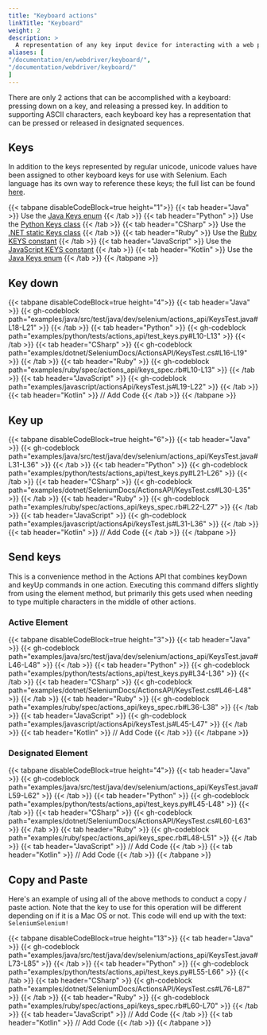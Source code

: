 ```yaml
---
title: "Keyboard actions"
linkTitle: "Keyboard"
weight: 2
description: >
  A representation of any key input device for interacting with a web page.
aliases: [
"/documentation/en/webdriver/keyboard/",
"/documentation/webdriver/keyboard/"
]
---
```


There are only 2 actions that can be accomplished with a keyboard:
pressing down on a key, and releasing a pressed key.
In addition to supporting ASCII characters, each keyboard key has
a representation that can be pressed or released in designated sequences.

## Keys

In addition to the keys represented by regular unicode, 
unicode values have been assigned to other keyboard keys for use with Selenium. 
Each language has its own way to reference these keys; the full list can be found
[here](https://www.w3.org/TR/webdriver/#keyboard-actions).

{{< tabpane disableCodeBlock=true height="1">}}
    {{< tab header="Java" >}}
Use the [Java Keys enum](https://github.com/SeleniumHQ/selenium/blob/selenium-4.2.0/java/src/org/openqa/selenium/Keys.java#L28)
    {{< /tab >}}
    {{< tab header="Python" >}}
Use the [Python Keys class](https://github.com/SeleniumHQ/selenium/blob/selenium-4.2.0/py/selenium/webdriver/common/keys.py#L23)
    {{< /tab >}}
    {{< tab header="CSharp" >}}
Use the [.NET static Keys class](https://github.com/SeleniumHQ/selenium/blob/selenium-4.2.0/dotnet/src/webdriver/Keys.cs#L28)
    {{< /tab >}}
    {{< tab header="Ruby" >}}
Use the [Ruby KEYS constant](https://github.com/SeleniumHQ/selenium/blob/selenium-4.2.0/rb/lib/selenium/webdriver/common/keys.rb#L28)
    {{< /tab >}}
    {{< tab header="JavaScript" >}}
Use the [JavaScript KEYS constant](https://github.com/SeleniumHQ/selenium/blob/selenium-4.2.0/javascript/node/selenium-webdriver/lib/input.js#L44)
   {{< /tab >}}
    {{< tab header="Kotlin" >}}
Use the [Java Keys enum](https://github.com/SeleniumHQ/selenium/blob/selenium-4.2.0/java/src/org/openqa/selenium/Keys.java#L28)
    {{< /tab >}}
{{< /tabpane >}}

## Key down

{{< tabpane disableCodeBlock=true height="4">}}
    {{< tab header="Java" >}}
        {{< gh-codeblock path="examples/java/src/test/java/dev/selenium/actions_api/KeysTest.java#L18-L21" >}}
    {{< /tab >}}
    {{< tab header="Python" >}}
        {{< gh-codeblock path="examples/python/tests/actions_api/test_keys.py#L10-L13" >}}
    {{< /tab >}}
    {{< tab header="CSharp" >}}
        {{< gh-codeblock path="examples/dotnet/SeleniumDocs/ActionsAPI/KeysTest.cs#L16-L19" >}}
    {{< /tab >}}
    {{< tab header="Ruby" >}}
        {{< gh-codeblock path="examples/ruby/spec/actions_api/keys_spec.rb#L10-L13" >}}
    {{< /tab >}}
    {{< tab header="JavaScript" >}}
        {{< gh-codeblock path="examples/javascript/actionsApi/keysTest.js#L19-L22" >}}
   {{< /tab >}}
    {{< tab header="Kotlin" >}}
        // Add Code
    {{< /tab >}}
{{< /tabpane >}}

## Key up

{{< tabpane disableCodeBlock=true height="6">}}
    {{< tab header="Java" >}}
        {{< gh-codeblock path="examples/java/src/test/java/dev/selenium/actions_api/KeysTest.java#L31-L36" >}}
    {{< /tab >}}
    {{< tab header="Python" >}}
        {{< gh-codeblock path="examples/python/tests/actions_api/test_keys.py#L21-L26" >}}
    {{< /tab >}}
    {{< tab header="CSharp" >}}
        {{< gh-codeblock path="examples/dotnet/SeleniumDocs/ActionsAPI/KeysTest.cs#L30-L35" >}}
    {{< /tab >}}
    {{< tab header="Ruby" >}}
        {{< gh-codeblock path="examples/ruby/spec/actions_api/keys_spec.rb#L22-L27" >}}
    {{< /tab >}}
    {{< tab header="JavaScript" >}}
        {{< gh-codeblock path="examples/javascript/actionsApi/keysTest.js#L31-L36" >}}
   {{< /tab >}}
    {{< tab header="Kotlin" >}}
        // Add Code
    {{< /tab >}}
{{< /tabpane >}}

## Send keys

This is a convenience method in the Actions API that combines keyDown and keyUp commands in one action.
Executing this command differs slightly from using the element method, but
primarily this gets used when needing to type multiple characters in the middle of other actions.

### Active Element

{{< tabpane disableCodeBlock=true height="3">}}
    {{< tab header="Java" >}}
        {{< gh-codeblock path="examples/java/src/test/java/dev/selenium/actions_api/KeysTest.java#L46-L48" >}}
    {{< /tab >}}
    {{< tab header="Python" >}}
        {{< gh-codeblock path="examples/python/tests/actions_api/test_keys.py#L34-L36" >}}
    {{< /tab >}}
    {{< tab header="CSharp" >}}
        {{< gh-codeblock path="examples/dotnet/SeleniumDocs/ActionsAPI/KeysTest.cs#L46-L48" >}}
    {{< /tab >}}
    {{< tab header="Ruby" >}}
        {{< gh-codeblock path="examples/ruby/spec/actions_api/keys_spec.rb#L36-L38" >}}
    {{< /tab >}}
    {{< tab header="JavaScript" >}}
        {{< gh-codeblock path="examples/javascript/actionsApi/keysTest.js#L45-L47" >}}
   {{< /tab >}}
    {{< tab header="Kotlin" >}}
        // Add Code
    {{< /tab >}}
{{< /tabpane >}}


### Designated Element

{{< tabpane disableCodeBlock=true height="4">}}
    {{< tab header="Java" >}}
        {{< gh-codeblock path="examples/java/src/test/java/dev/selenium/actions_api/KeysTest.java#L59-L62" >}}
    {{< /tab >}}
    {{< tab header="Python" >}}
        {{< gh-codeblock path="examples/python/tests/actions_api/test_keys.py#L45-L48" >}}
    {{< /tab >}}
    {{< tab header="CSharp" >}}
        {{< gh-codeblock path="examples/dotnet/SeleniumDocs/ActionsAPI/KeysTest.cs#L60-L63" >}}
    {{< /tab >}}
    {{< tab header="Ruby" >}}
        {{< gh-codeblock path="examples/ruby/spec/actions_api/keys_spec.rb#L48-L51" >}}
    {{< /tab >}}
    {{< tab header="JavaScript" >}}
        // Add Code
   {{< /tab >}}
    {{< tab header="Kotlin" >}}
        // Add Code
    {{< /tab >}}
{{< /tabpane >}}

## Copy and Paste

Here's an example of using all of the above methods to conduct a copy / paste action.
Note that the key to use for this operation will be different depending on if it is a Mac OS or not.
This code will end up with the text: `SeleniumSelenium!`

{{< tabpane disableCodeBlock=true height="13">}}
    {{< tab header="Java" >}}
        {{< gh-codeblock path="examples/java/src/test/java/dev/selenium/actions_api/KeysTest.java#L73-L85" >}}
    {{< /tab >}}
    {{< tab header="Python" >}}
        {{< gh-codeblock path="examples/python/tests/actions_api/test_keys.py#L55-L66" >}}
    {{< /tab >}}
    {{< tab header="CSharp" >}}
        {{< gh-codeblock path="examples/dotnet/SeleniumDocs/ActionsAPI/KeysTest.cs#L76-L87" >}}
    {{< /tab >}}
    {{< tab header="Ruby" >}}
        {{< gh-codeblock path="examples/ruby/spec/actions_api/keys_spec.rb#L60-L70" >}}
    {{< /tab >}}
    {{< tab header="JavaScript" >}}
        // Add Code
   {{< /tab >}}
    {{< tab header="Kotlin" >}}
        // Add Code
    {{< /tab >}}
{{< /tabpane >}}
